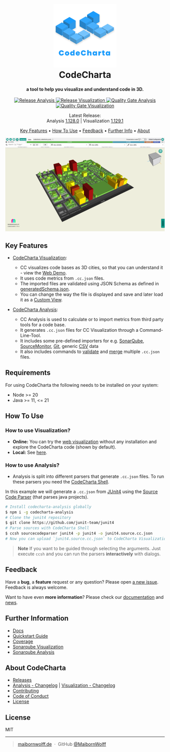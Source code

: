 <h1 align="center">
  <br>
  <a href="https://maibornwolff.github.io/codecharta/visualization/app/index.html?file=codecharta.cc.json.gz&file=codecharta_analysis.cc.json.gz&currentFilesAreSampleFiles=true"><img src="https://raw.githubusercontent.com/maibornwolff/codecharta/main/logo/codecharta_logo.svg" alt="CodeCharta" width="200"/></a>
  <br>
  CodeCharta
  <br>
</h1>

<h4 align="center">a tool to help you visualize and understand code in 3D.</h4>

<p align="center">
    <a href="https://github.com/MaibornWolff/codecharta/actions/workflows/release-analysis.yml">
        <img src="https://github.com/MaibornWolff/codecharta/actions/workflows/release-analysis.yml/badge.svg" alt="Release Analysis">
    </a>
    <a href="https://github.com/MaibornWolff/codecharta/actions/workflows/release-visualization.yml">
        <img src="https://github.com/MaibornWolff/codecharta/actions/workflows/release-visualization.yml/badge.svg" alt="Release Visualization">
    </a>
  <a href="https://sonarcloud.io/dashboard?id=maibornwolff-gmbh_codecharta_analysis">
    <img src="https://sonarcloud.io/api/project_badges/measure?project=maibornwolff-gmbh_codecharta_analysis&metric=alert_status" alt="Quality Gate Analysis"></a>
  <a href="https://sonarcloud.io/dashboard?id=maibornwolff-gmbh_codecharta_visualization">
      <img src="https://sonarcloud.io/api/project_badges/measure?project=maibornwolff-gmbh_codecharta_visualization&metric=alert_status" alt="Quality Gate Visualization">
  </a>
</p>

<p align="center">
Latest Release: <br>
 Analysis <a href="https://github.com/MaibornWolff/codecharta/releases/tag/ana-1.128.0">1.128.0</a> | Visualization <a href="https://github.com/MaibornWolff/codecharta/releases/tag/vis-1.129.1">1.129.1</a>

[comment]: ##################################################################################
[comment]: <Ensure that the words 'latest release' are above the line with the links>
[comment]: ##################################################################################

</p>

<p align="center">
  <a href="#key-features">Key Features</a> •
  <a href="#how-to-use">How To Use</a> •
  <a href="#feedback">Feedback</a> •
  <a href="#further-information">Further Info</a> •
  <a href="#about-codecharta">About</a>
</p>

![Screenshot of visualization](screenshot.png)

## Key Features

- [CodeCharta Visualization](https://maibornwolff.github.io/codecharta/docs/visualization/):

  - CC visualizes code bases as 3D cities, so that you can understand it - view the [Web Demo](https://maibornwolff.github.io/codecharta/visualization/app/index.html?file=codecharta.cc.json.gz&file=codecharta_analysis.cc.json.gz&currentFilesAreSampleFiles=true).
  - It uses code metrics from `.cc.json` files.
  - The imported files are validated using JSON Schema as defined in [generatedSchema.json](/visualization/app/codeCharta/util/generatedSchema.json).
  - You can change the way the file is displayed and save and later load it as a [Custom View](https://maibornwolff.github.io/codecharta/docs/custom-view/).

- [CodeCharta Analysis](https://maibornwolff.github.io/codecharta/docs/analysis/):
  - CC Analysis is used to calculate or to import metrics from third party tools for a code base.
  - It generates `.cc.json` files for CC Visualization through a Command-Line-Tool.
  - It includes some pre-defined importers for e.g. [SonarQube](https://maibornwolff.github.io/codecharta/docs/sonar-importer), [SourceMonitor](https://maibornwolff.github.io/codecharta/docs/sourcemonitorimporter), [Git](https://maibornwolff.github.io/codecharta/docs/git-log-parser), generic [CSV](https://maibornwolff.github.io/codecharta/docs/csv-importer) data
  - It also includes commands to [validate]() and [merge]() multiple `.cc.json` files.

## Requirements

For using CodeCharta the following needs to be installed on your system:

- Node >= 20
- Java >= 11, <= 21

## How To Use

### How to use **Visualization**?

- **Online:** You can try the [web visualization](https://maibornwolff.github.io/codecharta/visualization/app/index.html?file=codecharta.cc.json&file=codecharta_analysis.cc.json) without any installation and explore the CodeCharta code (shown by default).
- **Local:** See [here](visualization/README.md).

### How to use **Analysis**?

- Analysis is split into different parsers that generate `.cc.json` files. To run these parsers you need the [CodeCharta Shell](https://maibornwolff.github.io/codecharta/docs/ccsh/).

In this example we will generate a `.cc.json` from [JUnit4](https://github.com/junit-team/junit4) using the [Source Code Parser](https://maibornwolff.github.io/codecharta/docs/source-code-parser) (that parses java projects).

```bash
# Install codecharta-analysis globally
$ npm i -g codecharta-analysis
# Clone the junit4 repository
$ git clone https://github.com/junit-team/junit4
# Parse sources with CodeCharta Shell
$ ccsh sourcecodeparser junit4 -p junit4 -o junit4.source.cc.json
# Now you can upload `junit4.source.cc.json` to CodeCharta Visualization
```

> **Note**
> If you want to be guided through selecting the arguments. Just execute `ccsh` and you can run the parsers **interactively** with dialogs.

## Feedback

Have a **bug**, a **feature** request or any question? Please open [a new issue](https://github.com/MaibornWolff/codecharta/issues/new). Feedback is always welcome.

Want to have even **more information**? Please check our [documentation](https://maibornwolff.github.io/codecharta/) and [news](https://maibornwolff.github.io/codecharta/news/).

## Further Information

- [Docs](https://maibornwolff.github.io/codecharta/)
- [Quickstart Guide](https://maibornwolff.github.io/codecharta/docs/quick-start-guide/)
- [Coverage](https://maibornwolff.github.io/codecharta/visualization/coverage/lcov-report/)
- [Sonarqube Visualization](https://sonarcloud.io/project/overview?id=maibornwolff-gmbh_codecharta_visualization)
- [Sonarqube Analysis](https://sonarcloud.io/project/overview?id=maibornwolff-gmbh_codecharta_analysis)

## About CodeCharta

- [Releases](https://github.com/MaibornWolff/codecharta/releases)
- [Analysis - Changelog](analysis/CHANGELOG.md) | [Visualization - Changelog](visualization/CHANGELOG.md)
- [Contributing](CONTRIBUTING.md)
- [Code of Conduct](CODE_OF_CONDUCT.md)
- [License](LICENSE.md)

## License

MIT

---

> [maibornwolff.de](https://www.maibornwolff.de) &nbsp;&middot;&nbsp;
> GitHub [@MaibornWolff](https://github.com/maibornwolff)
